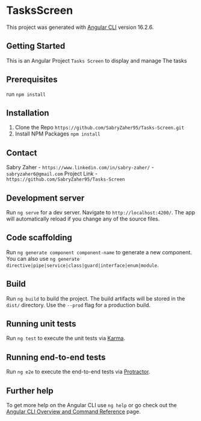 # TasksScreen

This project was generated with [Angular CLI](https://github.com/angular/angular-cli) version 16.2.6.

## Getting Started

This is an Angular Project `Tasks Screen` to display and manage The tasks 

## Prerequisites

run `npm install`

## Installation

1. Clone the Repo `https://github.com/SabryZaher95/Tasks-Screen.git`
2. Install NPM Packages `npm install`

## Contact

Sabry Zaher - `https://www.linkedin.com/in/sabry-zaher/` - `sabryzaher6@gmail.com`
Project Link - `https://github.com/SabryZaher95/Tasks-Screen`

## Development server

Run `ng serve` for a dev server. Navigate to `http://localhost:4200/`. The app will automatically reload if you change any of the source files.

## Code scaffolding

Run `ng generate component component-name` to generate a new component. You can also use `ng generate directive|pipe|service|class|guard|interface|enum|module`.

## Build

Run `ng build` to build the project. The build artifacts will be stored in the `dist/` directory. Use the `--prod` flag for a production build.

## Running unit tests

Run `ng test` to execute the unit tests via [Karma](https://karma-runner.github.io).

## Running end-to-end tests

Run `ng e2e` to execute the end-to-end tests via [Protractor](http://www.protractortest.org/).

## Further help

To get more help on the Angular CLI use `ng help` or go check out the [Angular CLI Overview and Command Reference](https://angular.io/cli) page.
